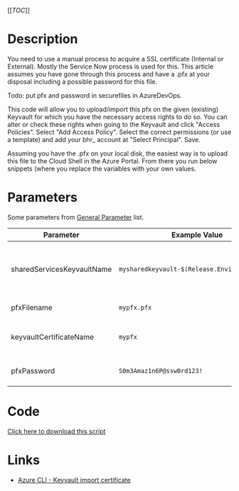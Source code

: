[[_TOC_]]

# Description
You need to use a manual process to acquire a SSL certificate (Internal or External). Mostly the Service Now process is used for this. This article assumes you have gone through this process and have a .pfx at your disposal including a possible password for this file.

Todo: put pfx and password in securefiles in AzureDevOps.

This code will allow you to upload/import this pfx on the given (existing) Keyvault for which you have the necessary access rights to do so. You can alter or check these rights when going to the Keyvault and click "Access Policies". Select "Add Access Policy". Select the correct permissions (or use a template) and add your bhr_  account at "Select Principal". Save.

Assuming you have the .pfx on your local disk, the easiest way is to upload this file to the Cloud Shell in the Azure Portal. From there you run below snippets (where you replace the variables with your own values. 

# Parameters
Some parameters from [General Parameter](/Azure/Azure-CLI-Snippets) list.

| Parameter | Example Value | Description |
|--|--|--|
| sharedServicesKeyvaultName | `mysharedkeyvault-$(Release.EnvironmentName)` | This is the keyvault name to use in the Shared Resources ResourceGroup. |
| pfxFilename | `mypfx.pfx` | The pfx you want to upload. |
| keyvaultCertificateName | `mypfx` | This is the Certificate name to use in the Keyvault. |
| pfxPassword | `S0m3Amaz1n6P@ssw0rd123!` | This is the password for the pfx file |


# Code
[Click here to download this script](../../../../src/Keyvault/Upload-SSL-pfx-in-Keyvault.ps1)

# Links
- [Azure CLI - Keyvault import certificate](https://docs.microsoft.com/en-us/azure/key-vault/certificates/tutorial-import-certificate)